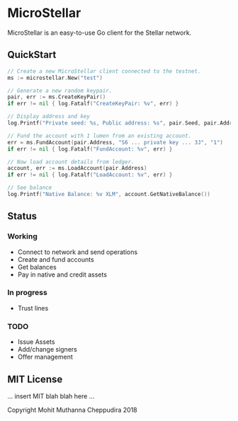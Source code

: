 # MicroStellar

MicroStellar is an easy-to-use Go client for the Stellar network.

## QuickStart

```go
// Create a new MicroStellar client connected to the testnet.
ms := microstellar.New("test")

// Generate a new random keypair.
pair, err := ms.CreateKeyPair()
if err != nil { log.Fatalf("CreateKeyPair: %v", err) }

// Display address and key
log.Printf("Private seed: %s, Public address: %s", pair.Seed, pair.Address)

// Fund the account with 1 lumen from an existing account.
err = ms.FundAccount(pair.Address, "S6 ... private key ... 3J", "1")
if err != nil { log.Fatalf("FundAccount: %v", err) }

// Now load account details from ledger.
account, err := ms.LoadAccount(pair.Address)
if err != nil { log.Fatalf("LoadAccount: %v", err) }

// See balance
log.Printf("Native Balance: %v XLM", account.GetNativeBalance())
```

## Status

### Working

* Connect to network and send operations
* Create and fund accounts
* Get balances
* Pay in native and credit assets

### In progress

* Trust lines

### TODO

* Issue Assets
* Add/change signers
* Offer management

## MIT License

... insert MIT blah blah here ...

Copyright Mohit Muthanna Cheppudira 2018
